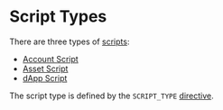 # Script Types

There are three types of [scripts](/en/ride/script):

* [Account Script](/en/ride/script/script-types/account-script)
* [Asset Script](/en/ride/script/script-types/asset-script)
* [dApp Script](/en/ride/script/script-types/dapp-script)

The script type is defined by the `SCRIPT_TYPE` [directive](/en/ride/script/directives).
